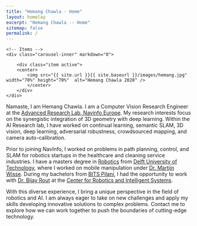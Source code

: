 ```yaml
---
title: "Hemang Chawla - Home"
layout: homelay
excerpt: "Hemang Chawla -- Home"
sitemap: false
permalink: /
---
```

<div markdown="0" id="carousel" class="carousel slide" data-ride="carousel" data-interval="5000" data-pause="hover" >
    <!-- Menu -->
    <!--
    <ol class="carousel-indicators">
        <li data-target="#carousel" data-slide-to="0" class="active"></li>
    </ol>
    -->

    <!-- Items -->
    <div class="carousel-inner" markdown="0">

        <div class="item active">
        <center>
            <img src="{{ site.url }}{{ site.baseurl }}/images/hemang.jpg" width="70%" height="70%"  alt="Hemang Chawla 2020" />
            </center>
        </div>
    </div>
  <!--
  <a class="left carousel-control" href="#carousel" role="button" data-slide="prev">
    <span class="glyphicon glyphicon-chevron-left" aria-hidden="true"></span>
    <span class="sr-only">Previous</span>
  </a>
  <a class="right carousel-control" href="#carousel" role="button" data-slide="next">
    <span class="glyphicon glyphicon-chevron-right" aria-hidden="true"></span>
    <span class="sr-only">Next</span>
  </a>
-->
</div>

Namaste, I am Hemang Chawla. I am a Computer Vision Research Engineer at the 
[Advanced Research Lab, Navinfo Europe](https://www.navinfo.eu/expertise/artificial-intelligence/). My research 
interests focus on the synergistic integration of 3D geometry with deep learning.  Within the AI Research lab, I have 
worked on continual learning, semantic SLAM, 3D vision, deep learning, adversarial robustness, crowdsourced mapping, 
and camera auto-calibration. 

Prior to joining NavInfo, I worked on problems in path planning, control, and SLAM for robotics startups in the 
healthcare and cleaning service industries. I have a masters degree in [Robotics](https://tudelftroboticsinstitute.nl/) 
from [Delft University of Technology](https://www.tudelft.nl/), where I worked on mobile manipulation under 
[Dr. Martijn Wisse](https://scholar.google.nl/citations?hl=en&user=ddu5MKwAAAAJ). During my bachelors from 
[BITS Pilani](https://www.bits-pilani.ac.in/), I had the opportunity to work with 
[Dr. Bijay Rout](https://scholar.google.nl/citations?user=BH13o4YAAAAJ) at the 
[Center for Robotics and Intelligent Systems](https://www.bits-pilani.ac.in/pilani/centreforrobotics/Home). 

With this diverse experience, I bring a unique perspective in the field of robotics and AI. 
I am always eager to take on new challenges and apply my skills developing innovative solutions to complex problems. 
Contact me to explore how we can work together to push the boundaries of cutting-edge technology.

<div align="center"><span class="fa fa-user-robot"></span><span class="fa fa-brain-circuit"></span><span class="fa fa-microchip-ai"></span></div>